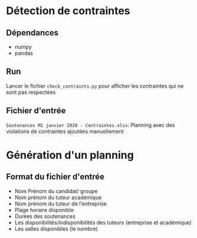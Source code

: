# Détection de contraintes
## Dépendances
- numpy
- pandas

## Run
Lancer le fichier `check_contraints.py` pour afficher les contraintes qui ne sont pas respectées

## Fichier d'entrée
`Soutenances M1 janvier 2020 - Contraintes.xlsx`: Planning avec des violations de contraintes ajoutées manuellement

# Génération d'un planning
## Format du fichier d'entrée
- Nom Prénom du candidat/ groupe
- Nom prénom du tuteur académique
- Nom prénom du tuteur de l'entreprise
- Plage horaire disponible
- Durées des soutenances
- Les disponibilités/indisponibilités des tuteurs (entreprise et académique)
- Les salles disponibles (le nombre)
